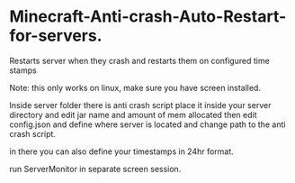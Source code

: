 # Minecraft-Anti-crash-Auto-Restart-for-servers.
Restarts server when they crash and restarts them on configured time stamps

Note: this only works on linux, make sure you have screen installed.


Inside server folder there is anti crash script place it inside your server directory and edit jar name and amount of mem allocated
then edit config.json and define where server is located and change path to the anti crash script.

in there you can also define your timestamps in 24hr format.

run ServerMonitor in separate screen session.
